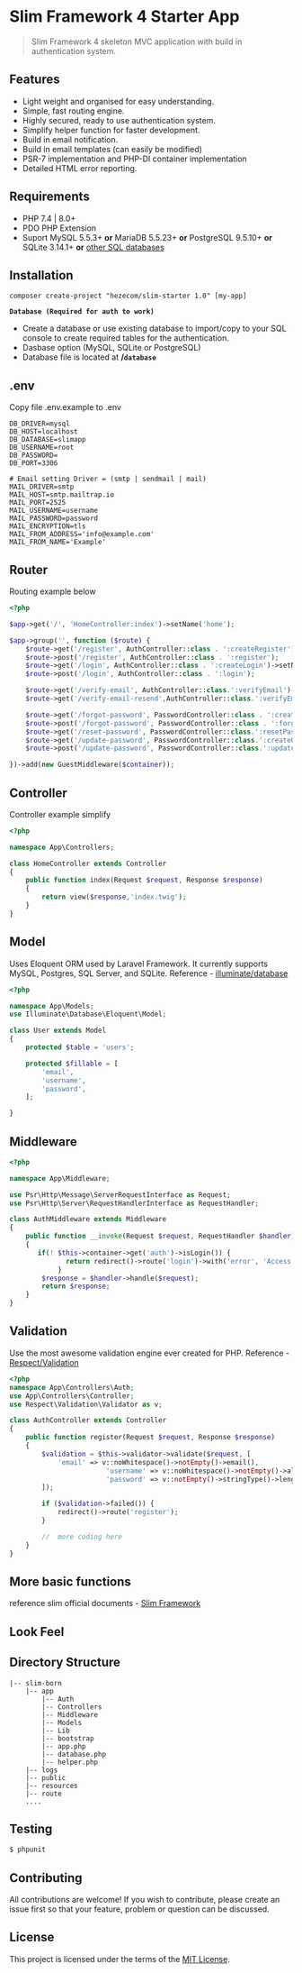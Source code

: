 # Slim Framework 4 Starter App

> Slim Framework 4 skeleton MVC application with build in authentication system.

## Features

 * Light weight and organised for easy understanding.
 * Simple, fast routing engine.
 * Highly secured, ready to use authentication system.
 * Simplify helper function for faster development.
 * Build in email notification.
 * Build in email templates (can easily be modified)
 * PSR-7 implementation and PHP-DI container implementation
 * Detailed HTML error reporting.

## Requirements

 * PHP 7.4 | 8.0+
 * PDO PHP Extension
 * Suport MySQL 5.5.3+ **or** MariaDB 5.5.23+ **or** PostgreSQL 9.5.10+ **or** SQLite 3.14.1+ **or** [other SQL databases](Database)

## Installation



```shell
composer create-project "hezecom/slim-starter 1.0" [my-app]
```
**`Database (Required for auth to work)`**
* Create a database or use existing database to import/copy to your SQL console to create required tables for the authentication.
* Dasbase option (MySQL, SQLite or PostgreSQL)
* Database file is located at **/`database`**

## .env

Copy file .env.example to .env

```
DB_DRIVER=mysql
DB_HOST=localhost
DB_DATABASE=slimapp
DB_USERNAME=root
DB_PASSWORD=
DB_PORT=3306

# Email setting Driver = (smtp | sendmail | mail)
MAIL_DRIVER=smtp
MAIL_HOST=smtp.mailtrap.io
MAIL_PORT=2525
MAIL_USERNAME=username
MAIL_PASSWORD=password
MAIL_ENCRYPTION=tls
MAIL_FROM_ADDRESS='info@example.com'
MAIL_FROM_NAME='Example'
```

## Router

Routing example below

```php
<?php

$app->get('/', 'HomeController:index')->setName('home');

$app->group('', function ($route) {
    $route->get('/register', AuthController::class . ':createRegister')->setName('register');
    $route->post('/register', AuthController::class . ':register');
    $route->get('/login', AuthController::class . ':createLogin')->setName('login');
    $route->post('/login', AuthController::class . ':login');

    $route->get('/verify-email', AuthController::class.':verifyEmail')->setName('verify.email');
    $route->get('/verify-email-resend',AuthController::class.':verifyEmailResend')->setName('verify.email.resend');

    $route->get('/forgot-password', PasswordController::class . ':createForgotPassword')->setName('forgot.password');
    $route->post('/forgot-password', PasswordController::class . ':forgotPassword');
    $route->get('/reset-password', PasswordController::class.':resetPassword')->setName('reset.password');
    $route->get('/update-password', PasswordController::class.':createUpdatePassword')->setName('update.password');
    $route->post('/update-password', PasswordController::class.':updatePassword');

})->add(new GuestMiddleware($container));
```

## Controller

Controller example simplify
```php
<?php

namespace App\Controllers;

class HomeController extends Controller
{
	public function index(Request $request, Response $response)
	{
		return view($response,'index.twig');
	}
}
```

## Model

Uses Eloquent ORM used by Laravel Framework. It currently supports MySQL, Postgres, SQL Server, and SQLite.
Reference - [illuminate/database](https://github.com/illuminate/database)
```php
<?php

namespace App\Models;
use Illuminate\Database\Eloquent\Model;

class User extends Model
{
	protected $table = 'users';

	protected $fillable = [
		'email',
		'username',
		'password',
	];

}
```

## Middleware

```php
<?php

namespace App\Middleware;

use Psr\Http\Message\ServerRequestInterface as Request;
use Psr\Http\Server\RequestHandlerInterface as RequestHandler;

class AuthMiddleware extends Middleware
{
	public function __invoke(Request $request, RequestHandler $handler)
	{
	   if(! $this->container->get('auth')->isLogin()) {
              return redirect()->route('login')->with('error', 'Access denied, you need to login.');
            }
        $response = $handler->handle($request);
        return $response;
	}
}
```

## Validation

Use the most awesome validation engine ever created for PHP.
Reference - [Respect/Validation](https://github.com/Respect/Validation)
```php
<?php
namespace App\Controllers\Auth;
use App\Controllers\Controller;
use Respect\Validation\Validator as v;

class AuthController extends Controller
{
	public function register(Request $request, Response $response)
	{
		$validation = $this->validator->validate($request, [
			'email' => v::noWhitespace()->notEmpty()->email(),
                        'username' => v::noWhitespace()->notEmpty()->alnum(),
                        'password' => v::notEmpty()->stringType()->length(8),
		]);

		if ($validation->failed()) {
		    redirect()->route('register');
		}

		//	more coding here
	}
}
```

## More basic functions

reference slim official documents - [Slim Framework](http://www.slimframework.com/docs/)

## Look Feel


## Directory Structure

```shell
|-- slim-born
	|-- app
		|-- Auth
		|-- Controllers
		|-- Middleware
		|-- Models
		|-- Lib
	    |-- bootstrap
		|-- app.php
        |-- database.php
        |-- helper.php
    |-- logs
	|-- public
	|-- resources
    |-- route
	....
```

## Testing

``` bash
$ phpunit
```

## Contributing

All contributions are welcome! If you wish to contribute, please create an issue first so that your feature, problem or question can be discussed.

## License

This project is licensed under the terms of the [MIT License](https://opensource.org/licenses/MIT).
